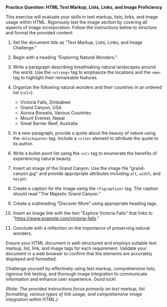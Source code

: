 **Practice Question: HTML Text Markup, Lists, Links, and Image Proficiency**

This exercise will evaluate your skills in text markup, lists, links, and image usage within HTML. Rigorously test the image section by covering all aspects of image incorporation. Follow the instructions below to structure and format the provided content:

1. Set the document title as "Text Markup, Lists, Links, and Image Challenge."

2. Begin with a heading "Exploring Natural Wonders."

3. Write a paragraph describing breathtaking natural landscapes around the world. Use the `<strong>` tag to emphasize the locations and the `<em>` tag to highlight their remarkable features.

4. Organize the following natural wonders and their countries in an ordered list (`<ol>`):

   - Victoria Falls, Zimbabwe
   - Grand Canyon, USA
   - Aurora Borealis, Various Countries
   - Mount Everest, Nepal
   - Great Barrier Reef, Australia

5. In a new paragraph, provide a quote about the beauty of nature using the `<blockquote>` tag. Include a `<cite>` element to attribute the quote to its author.

6. Write a bullet-point list using the `<ul>` tag to enumerate the benefits of experiencing natural beauty.

7. Insert an image of the Grand Canyon. Use the image file "grand-canyon.jpg" and provide appropriate attributes including `alt`, `width`, and `height`.

8. Create a caption for the image using the `<figcaption>` tag. The caption should read "The Majestic Grand Canyon."

9. Create a subheading "Discover More" using appropriate heading tags.

10. Insert an image link with the text "Explore Victoria Falls" that links to "https://www.example.com/victoria-falls."

11. Conclude with a reflection on the importance of preserving natural wonders.

Ensure your HTML document is well-structured and employs suitable text markup, list, link, and image tags for each requirement. Validate your document in a web browser to confirm that the elements are accurately displayed and formatted.

Challenge yourself by effectively using text markup, comprehensive lists, rigorous link testing, and thorough image integration to communicate information and enhance user experience. Good luck!

*(Note: The provided instructions focus primarily on text markup, list formatting, various types of link usage, and comprehensive image integration within HTML.)*